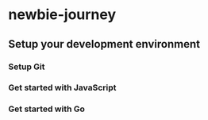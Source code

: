 # newbie-journey

## Setup your development environment

### Setup Git

### Get started with JavaScript

### Get started with Go

